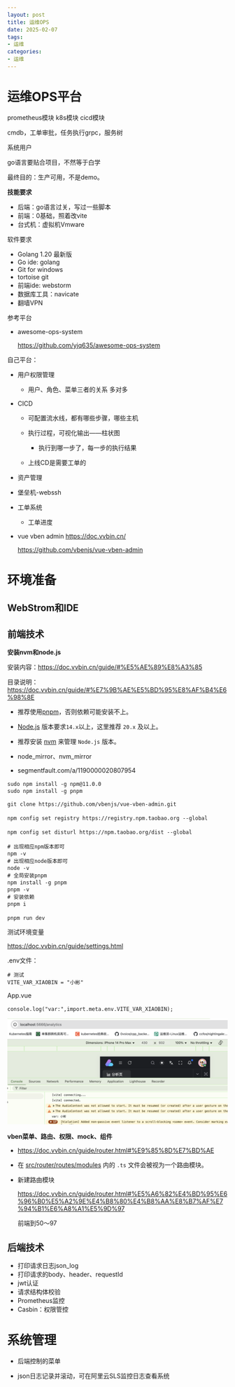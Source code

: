 ```yaml
---
layout: post
title: 运维OPS
date: 2025-02-07
tags: 
- 运维
categories:
- 运维
---
```

# 运维OPS平台

prometheus模块
k8s模块
cicd模块

cmdb，工单审批，任务执行grpc，服务树

系统用户

go语言要贴合项目，不然等于白学

最终目的：生产可用，不是demo。



**技能要求**

- 后端：go语言过关，写过一些脚本
- 前端：0基础，照着改vite
- 台式机：虚拟机Vmware

软件要求

- Golang 1.20 最新版
- Go ide: golang 
- Git for windows
- tortoise git
- 前端ide: webstorm
- 数据库工具：navicate
- 翻墙VPN

参考平台

- awesome-ops-system

  https://github.com/yjq635/awesome-ops-system



自己平台：

- 用户权限管理
  - 用户、角色、菜单三者的关系 多对多

- CICD

  - 可配置流水线，都有哪些步骤，哪些主机

  - 执行过程，可视化输出——柱状图
    - 执行到哪一步了，每一步的执行结果

  - 上线CD是需要工单的

- 资产管理
- 堡垒机-webssh
- 工单系统
  - 工单进度

- vue vben admin https://doc.vvbin.cn/

  https://github.com/vbenjs/vue-vben-admin





# 环境准备

## WebStrom和IDE





## 前端技术

**安装nvm和node.js**

安装内容：https://doc.vvbin.cn/guide/#%E5%AE%89%E8%A3%85

目录说明：https://doc.vvbin.cn/guide/#%E7%9B%AE%E5%BD%95%E8%AF%B4%E6%98%8E

- 推荐使用[pnpm](https://pnpm.io/)，否则依赖可能安装不上。
- [Node.js](http://nodejs.org/) 版本要求`14.x`以上，这里推荐 `20.x` 及以上。
- 推荐安装 [nvm](https://github.com/nvm-sh/nvm/tree/master) 来管理 `Node.js` 版本。

- node_mirror、nvm_mirror
- segmentfault.com/a/1190000020807954 

```
sudo npm install -g npm@11.0.0
sudo npm install -g pnpm
```



```
git clone https://github.com/vbenjs/vue-vben-admin.git

npm config set registry https://registry.npm.taobao.org --global

npm config set disturl https://npm.taobao.org/dist --global

# 出现相应npm版本即可
npm -v
# 出现相应node版本即可
node -v
# 全局安装pnpm
npm install -g pnpm
pnpm -v
# 安装依赖
pnpm i

pnpm run dev
```



测试环境变量

https://doc.vvbin.cn/guide/settings.html

.env文件：

```
# 测试
VITE_VAR_XIAOBIN = "小彬" 
```

App.vue

```
console.log("var:",import.meta.env.VITE_VAR_XIAOBIN);
```





![image-20250129132549957](运维OPS平台.assets/image-20250129132549957.png)



**vben菜单、路由、权限、mock、组件**

- https://doc.vvbin.cn/guide/router.html#%E9%85%8D%E7%BD%AE

- 在 [src/router/routes/modules](https://github.com/vbenjs/vue-vben-admin/tree/main/src/router/routes/modules) 内的 `.ts` 文件会被视为一个路由模块。

- 新建路由模块

  https://doc.vvbin.cn/guide/router.html#%E5%A6%82%E4%BD%95%E6%96%B0%E5%A2%9E%E4%B8%80%E4%B8%AA%E8%B7%AF%E7%94%B1%E6%A8%A1%E5%9D%97

  前端到50～97



## 后端技术

- 打印请求日志json_log
- 打印请求的body、header、requestId
- jwt认证
- 请求结构体校验
- Prometheus监控
- Casbin：权限管控







# 系统管理

- 后端控制的菜单

- json日志记录并滚动，可在阿里云SLS监控日志查看系统
